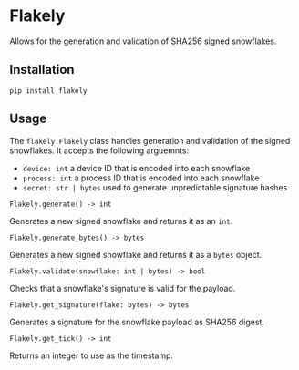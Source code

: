 # Flakely

Allows for the generation and validation of SHA256 signed snowflakes.

## Installation

```shell
pip install flakely
```

## Usage

The `flakely.Flakely` class handles generation and validation of the signed snowflakes. It accepts the following arguemnts:

- `device: int` a device ID that is encoded into each snowflake
- `process: int` a process ID that is encoded into each snowflake
- `secret: str | bytes` used to generate unpredictable signature hashes

`Flakely.generate() -> int`

Generates a new signed snowflake and returns it as an `int`.

`Flakely.generate_bytes() -> bytes`

Generates a new signed snowflake and returns it as a `bytes` object.

`Flakely.validate(snowflake: int | bytes) -> bool`

Checks that a snowflake's signature is valid for the payload.

`Flakely.get_signature(flake: bytes) -> bytes`

Generates a signature for the snowflake payload as SHA256 digest.

`Flakely.get_tick() -> int`

Returns an integer to use as the timestamp.
